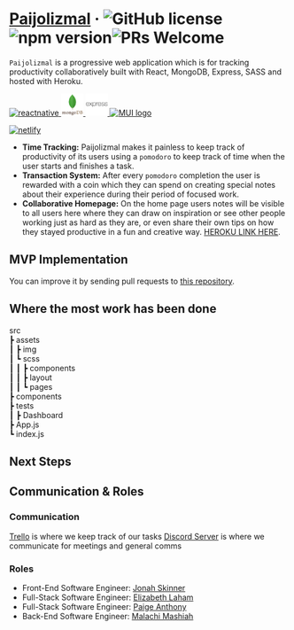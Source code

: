 
# [Paijolizmal](https://reactjs.org/) &middot; ![GitHub license](https://img.shields.io/badge/license-MIT-blue.svg)![npm version](https://img.shields.io/npm/v/react.svg?style=flat)![PRs Welcome](https://img.shields.io/badge/PRs-welcome-brightgreen.svg)

``Paijolizmal`` is a progressive web application which is for tracking productivity collaboratively built with React, MongoDB, Express, SASS and hosted with Heroku.
<p align="left"> 
    <p>   <a href="https://reactnative.dev/" target="_blank"> <img src="https://reactnative.dev/img/header_logo.svg" alt="reactnative" width="40" height="40" /> </a>
      <a href="https://www.mongodb.com/" target="_blank"> <img src="https://raw.githubusercontent.com/devicons/devicon/master/icons/mongodb/mongodb-original-wordmark.svg" alt="mongodb" width="40" height="40" />
 <a href="https://expressjs.com" target="_blank"> <img src="https://raw.githubusercontent.com/devicons/devicon/master/icons/express/express-original-wordmark.svg" alt="express" width="40" height="40" /> </a>
  <a href="https://mui.com/" rel="noopener" target="_blank"><img width="150" src="https://mui.com/static/logo.svg" alt="MUI logo"></a></p>
  <a href="https://netlify.com" target="_blank"> <img src="https://api.iconify.design/logos/netlify.svg" alt="netlify" width="40" height="40" /> </a> 


* **Time Tracking:** Paijolizmal makes it painless to keep track of productivity of its users using a `pomodoro` to keep track of time when the user starts and finishes a task. 
* **Transaction System:** After every `pomodoro` completion the user is rewarded with a coin which they can spend on creating special notes about their experience during their period of focused work. 
* **Collaborative Homepage:** On the home page users notes will be visible to all users here where they can draw on inspiration or see other people working just as hard as they are, or even share their own tips on how they stayed productive in a fun and creative way. [HEROKU LINK HERE](https://reactnative.dev/).



## MVP Implementation



You can improve it by sending pull requests to [this repository](https://github.com/reactjs/reactjs.org).

## Where the most work has been done
src  
 ┣ assets  
 ┃ ┣ img  
 ┃ ┗ scss  
 ┃ ┃ ┣ components  
 ┃ ┃ ┣ layout  
 ┃ ┃ ┗ pages  
 ┣ components  
 ┣ tests  
 ┃ ┣ Dashboard  
 ┣ App.js  
 ┗ index.js



## Next Steps


## Communication & Roles
### Communication
[Trello](https://trello.com/b/Qfrxz3KY/group-project-comp3120) is where we keep track of our tasks
[Discord Server](https://discord.com/) is where we communicate for meetings and general comms
 ### Roles 
 - Front-End Software Engineer: [Jonah Skinner](https://github.com/J5kinner)
 - Full-Stack Software Engineer: [Elizabeth Laham](https://github.com/elizabetht94)
 - Full-Stack Software Engineer: [Paige Anthony](https://github.com/paigelea)
 - Back-End Software Engineer:  [Malachi Mashiah](https://github.com/Ner0theHer0)

